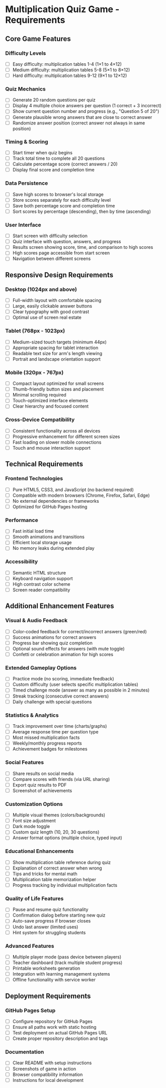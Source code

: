 # Multiplication Quiz Game - Requirements

## Core Game Features

### Difficulty Levels
- [ ] Easy difficulty: multiplication tables 1-4 (1×1 to 4×12)
- [ ] Medium difficulty: multiplication tables 5-8 (5×1 to 8×12) 
- [ ] Hard difficulty: multiplication tables 9-12 (9×1 to 12×12)

### Quiz Mechanics
- [ ] Generate 20 random questions per quiz
- [ ] Display 4 multiple choice answers per question (1 correct + 3 incorrect)
- [ ] Show current question number and progress (e.g., "Question 5 of 20")
- [ ] Generate plausible wrong answers that are close to correct answer
- [ ] Randomize answer position (correct answer not always in same position)

### Timing & Scoring
- [ ] Start timer when quiz begins
- [ ] Track total time to complete all 20 questions
- [ ] Calculate percentage score (correct answers / 20)
- [ ] Display final score and completion time

### Data Persistence
- [ ] Save high scores to browser's local storage
- [ ] Store scores separately for each difficulty level
- [ ] Save both percentage score and completion time
- [ ] Sort scores by percentage (descending), then by time (ascending)

### User Interface
- [ ] Start screen with difficulty selection
- [ ] Quiz interface with question, answers, and progress
- [ ] Results screen showing score, time, and comparison to high scores
- [ ] High scores page accessible from start screen
- [ ] Navigation between different screens

## Responsive Design Requirements

### Desktop (1024px and above)
- [ ] Full-width layout with comfortable spacing
- [ ] Large, easily clickable answer buttons
- [ ] Clear typography with good contrast
- [ ] Optimal use of screen real estate

### Tablet (768px - 1023px)
- [ ] Medium-sized touch targets (minimum 44px)
- [ ] Appropriate spacing for tablet interaction
- [ ] Readable text size for arm's length viewing
- [ ] Portrait and landscape orientation support

### Mobile (320px - 767px)
- [ ] Compact layout optimized for small screens
- [ ] Thumb-friendly button sizes and placement
- [ ] Minimal scrolling required
- [ ] Touch-optimized interface elements
- [ ] Clear hierarchy and focused content

### Cross-Device Compatibility
- [ ] Consistent functionality across all devices
- [ ] Progressive enhancement for different screen sizes
- [ ] Fast loading on slower mobile connections
- [ ] Touch and mouse interaction support

## Technical Requirements

### Frontend Technologies
- [ ] Pure HTML5, CSS3, and JavaScript (no backend required)
- [ ] Compatible with modern browsers (Chrome, Firefox, Safari, Edge)
- [ ] No external dependencies or frameworks
- [ ] Optimized for GitHub Pages hosting

### Performance
- [ ] Fast initial load time
- [ ] Smooth animations and transitions
- [ ] Efficient local storage usage
- [ ] No memory leaks during extended play

### Accessibility
- [ ] Semantic HTML structure
- [ ] Keyboard navigation support
- [ ] High contrast color scheme
- [ ] Screen reader compatibility

## Additional Enhancement Features

### Visual & Audio Feedback
- [ ] Color-coded feedback for correct/incorrect answers (green/red)
- [ ] Success animations for correct answers
- [ ] Progress bar showing quiz completion
- [ ] Optional sound effects for answers (with mute toggle)
- [ ] Confetti or celebration animation for high scores

### Extended Gameplay Options
- [ ] Practice mode (no scoring, immediate feedback)
- [ ] Custom difficulty (user selects specific multiplication tables)
- [ ] Timed challenge mode (answer as many as possible in 2 minutes)
- [ ] Streak tracking (consecutive correct answers)
- [ ] Daily challenge with special questions

### Statistics & Analytics
- [ ] Track improvement over time (charts/graphs)
- [ ] Average response time per question type
- [ ] Most missed multiplication facts
- [ ] Weekly/monthly progress reports
- [ ] Achievement badges for milestones

### Social Features
- [ ] Share results on social media
- [ ] Compare scores with friends (via URL sharing)
- [ ] Export quiz results to PDF
- [ ] Screenshot of achievements

### Customization Options
- [ ] Multiple visual themes (colors/backgrounds)
- [ ] Font size adjustment
- [ ] Dark mode toggle
- [ ] Custom quiz length (10, 20, 30 questions)
- [ ] Answer format options (multiple choice, typed input)

### Educational Enhancements
- [ ] Show multiplication table reference during quiz
- [ ] Explanation of correct answer when wrong
- [ ] Tips and tricks for mental math
- [ ] Multiplication table memorization helper
- [ ] Progress tracking by individual multiplication facts

### Quality of Life Features
- [ ] Pause and resume quiz functionality
- [ ] Confirmation dialog before starting new quiz
- [ ] Auto-save progress if browser closes
- [ ] Undo last answer (limited uses)
- [ ] Hint system for struggling students

### Advanced Features
- [ ] Multiple player mode (pass device between players)
- [ ] Teacher dashboard (track multiple student progress)
- [ ] Printable worksheets generation
- [ ] Integration with learning management systems
- [ ] Offline functionality with service worker

## Deployment Requirements

### GitHub Pages Setup
- [ ] Configure repository for GitHub Pages
- [ ] Ensure all paths work with static hosting
- [ ] Test deployment on actual GitHub Pages URL
- [ ] Create proper repository description and tags

### Documentation
- [ ] Clear README with setup instructions
- [ ] Screenshots of game in action
- [ ] Browser compatibility information
- [ ] Instructions for local development